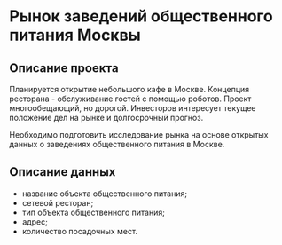 # Рынок заведений общественного питания Москвы
## Описание проекта
Планируется открытие небольшого кафе в Москве. Концепция ресторана - обслуживание гостей с помощью роботов. Проект многообещающий, но дорогой. Инвесторов интересует текущее положение дел на рынке и долгосрочный прогноз.

Необходимо подготовить исследование рынка на основе открытых данных о заведениях общественного питания в Москве.

## Описание данных
- название объекта общественного питания;
- сетевой ресторан;
- тип объекта общественного питания;
- адрес;
- количество посадочных мест.
